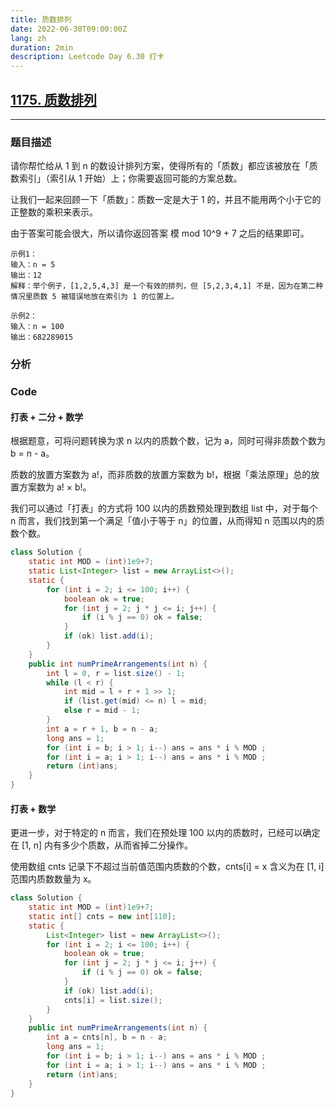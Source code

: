 ```yaml
---
title: 质数排列
date: 2022-06-30T09:00:00Z
lang: zh
duration: 2min
description: Leetcode Day 6.30 打卡
---
```


## [1175. 质数排列](https://leetcode.cn/problems/prime-arrangements/)
***
### 题目描述
请你帮忙给从 1 到 n 的数设计排列方案，使得所有的「质数」都应该被放在「质数索引」（索引从 1 开始）上；你需要返回可能的方案总数。

让我们一起来回顾一下「质数」：质数一定是大于 1 的，并且不能用两个小于它的正整数的乘积来表示。

由于答案可能会很大，所以请你返回答案 模 mod 10^9 + 7 之后的结果即可。

```
示例1：
输入：n = 5
输出：12
解释：举个例子，[1,2,5,4,3] 是一个有效的排列，但 [5,2,3,4,1] 不是，因为在第二种情况里质数 5 被错误地放在索引为 1 的位置上。

示例2：
输入：n = 100
输出：682289015
```

### 分析

### Code
#### 打表 + 二分 + 数学
根据题意，可将问题转换为求 n 以内的质数个数，记为 a，同时可得非质数个数为 b = n - a。

质数的放置方案数为 a!，而非质数的放置方案数为 b!，根据「乘法原理」总的放置方案数为 a! × b!。

我们可以通过「打表」的方式将 100 以内的质数预处理到数组 list 中，对于每个 n 而言，我们找到第一个满足「值小于等于 n」的位置，从而得知 n 范围以内的质数个数。

```java
class Solution {
    static int MOD = (int)1e9+7;
    static List<Integer> list = new ArrayList<>();
    static {
        for (int i = 2; i <= 100; i++) {
            boolean ok = true;
            for (int j = 2; j * j <= i; j++) {
                if (i % j == 0) ok = false;
            }
            if (ok) list.add(i);
        }
    }
    public int numPrimeArrangements(int n) {
        int l = 0, r = list.size() - 1;
        while (l < r) {
            int mid = l + r + 1 >> 1;
            if (list.get(mid) <= n) l = mid;
            else r = mid - 1;
        }
        int a = r + 1, b = n - a;
        long ans = 1;
        for (int i = b; i > 1; i--) ans = ans * i % MOD ;
        for (int i = a; i > 1; i--) ans = ans * i % MOD ;
        return (int)ans;
    }
}
```

#### 打表 + 数学 <MarkerCore />
更进一步，对于特定的 n 而言，我们在预处理 100 以内的质数时，已经可以确定在 [1, n] 内有多少个质数，从而省掉二分操作。

使用数组 cnts 记录下不超过当前值范围内质数的个数，cnts[i] = x 含义为在 [1, i] 范围内质数数量为 x。

```java
class Solution {
    static int MOD = (int)1e9+7;
    static int[] cnts = new int[110];
    static {
        List<Integer> list = new ArrayList<>();
        for (int i = 2; i <= 100; i++) {
            boolean ok = true;
            for (int j = 2; j * j <= i; j++) {
                if (i % j == 0) ok = false;
            }
            if (ok) list.add(i);
            cnts[i] = list.size();
        }
    }
    public int numPrimeArrangements(int n) {
        int a = cnts[n], b = n - a;
        long ans = 1;
        for (int i = b; i > 1; i--) ans = ans * i % MOD ;
        for (int i = a; i > 1; i--) ans = ans * i % MOD ;
        return (int)ans;
    }
}
```
